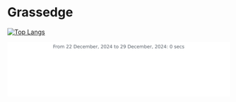 # Grassedge

[![Top Langs](https://github-readme-stats.vercel.app/api/top-langs/?username=GrassedgeT)](https://github.com/GrassedgeT/github-readme-stats)

<!--START_SECTION:waka-->
<img
  src="https://github.com/GrassedgeT/GrassedgeT/blob/main/images/stat.svg"
  alt="Alternative Text"
/>
<!--END_SECTION:waka-->
